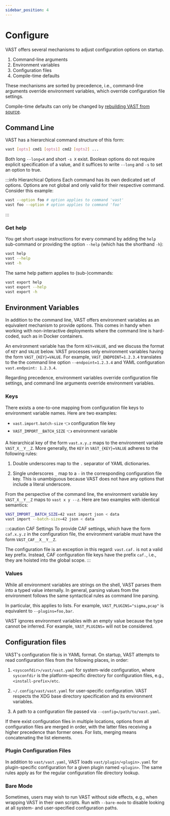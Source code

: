 ```yaml
---
sidebar_position: 4
---
```


# Configure
VAST offers several mechanisms to adjust configuration options on startup.

1. Command-line arguments
2. Environment variables
3. Configuration files
4. Compile-time defaults

These mechanisms are sorted by precedence, i.e., command-line arguments override
environment variables, which override configuration file settings.

Compile-time defaults can only be changed by [rebuilding VAST from
source](/docs/setup-vast/build).

## Command Line

VAST has a hierarchical command structure of this form:

```bash
vast [opts] cmd1 [opts1] cmd2 [opts2] ...
```

Both long `--long=X` and short `-s X` exist. Boolean options do not require
explicit specification of a value, and it suffices to write `--long` and `-s`
to set an option to true.

:::info Hierarchical Options
Each command has its own dedicated set of options. Options are not global and
only valid for their respective command. Consider this example:

```bash
vast --option foo # option applies to command 'vast'
vast foo --option # option applies to command 'foo'
```
:::

### Get help

You get short usage instructions for every command by adding the `help`
sub-command or providing the option `--help` (which has the shorthand `-h`):

```bash
vast help
vast --help
vast -h
```

The same help pattern applies to (sub-)commands:

```bash
vast export help
vast export --help
vast export -h
```

## Environment Variables

In addition to the command line, VAST offers environment variables as an
equivalent mechanism to provide options. This comes in handy when working with
non-interactive deployments where the command line is hard-coded, such as in
Docker containers.

An environment variable has the form `KEY=VALUE`, and we discuss the format of
`KEY` and `VALUE` below. VAST processes only environment variables having the
form `VAST_{KEY}=VALUE`. For example, `VAST_ENDPOINT=1.2.3.4` translates to the
the command line option `--endpoint=1.2.3.4` and YAML configuration
`vast.endpoint: 1.2.3.4`.

Regarding precedence, environment variables override configuration file
settings, and command line arguments override environment variables.

### Keys

There exists a one-to-one mapping from configuration file keys to environment
variable names. Here are two examples:

- `vast.import.batch-size` 👈 configuration file key
- `VAST_IMPORT__BATCH_SIZE` 👈 environment variable

A hierarchical key of the form `vast.x.y.z` maps to the environment variable
`VAST_X__Y__Z`. More generally, the `KEY` in `VAST_{KEY}=VALUE` adheres to the
following rules:

1. Double underscores map to the `.` separator of YAML dictionaries.

2. Single underscores `_` map to a `-` in the corresponding configuration file
   key. This is unambiguous because VAST does not have any options that include
   a literal underscore.

From the perspective of the command line, the environment variable key
`VAST_X__Y__Z` maps to `vast x y --z`. Here are two examples with identical
semantics:

```bash
VAST_IMPORT__BATCH_SIZE=42 vast import json < data
vast import --batch-size=42 json < data
```

:::caution CAF Settings
To provide CAF settings, which have the form `caf.x.y.z` in the configuration
file, the environment variable must have the form `VAST_CAF__X__Y__Z`.

The configuration file is an exception in this regard: `vast.caf.` is not a
valid key prefix. Instead, CAF configuration file keys have the prefix `caf.`,
i.e., they are hoisted into the global scope.
:::

### Values

While all environment variables are strings on the shell, VAST parses them into
a typed value internally. In general, parsing values from the environment
follows the same syntactical rules as command line parsing.

In particular, this applies to lists. For example, `VAST_PLUGINS="sigma,pcap"`
is equivalent to `--plugins=foo,bar`.

VAST ignores environment variables with an empty value because the type cannot
be inferred. For example, `VAST_PLUGINS=` will not be considered.

## Configuration files

VAST's configuration file is in YAML format. On startup, VAST attempts to read
configuration files from the following places, in order:

1. `<sysconfdir>/vast/vast.yaml` for system-wide configuration, where
   `sysconfdir` is the platform-specific directory for configuration files,
   e.g., `<install-prefix>/etc`.

2. `~/.config/vast/vast.yaml` for user-specific configuration. VAST respects
   the XDG base directory specification and its environment variables.

3. A path to a configuration file passed via `--config=/path/to/vast.yaml`.

If there exist configuration files in multiple locations, options from all
configuration files are merged in order, with the latter files receiving a
higher precedence than former ones. For lists, merging means concatenating the
list elements.

### Plugin Configuration Files

In addition to `vast/vast.yaml`, VAST loads `vast/plugin/<plugin>.yaml` for
plugin-specific configuration for a given plugin named `<plugin>`. The same
rules apply as for the regular configuration file directory lookup.

### Bare Mode

Sometimes, users may wish to run VAST without side effects, e.g., when wrapping
VAST in their own scripts. Run with `--bare-mode` to disable looking at all
system- and user-specified configuration paths.

